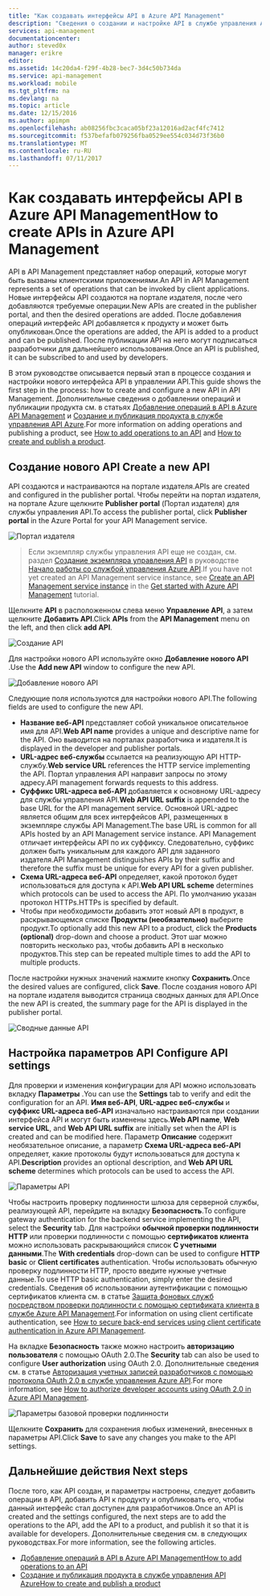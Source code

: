 ```yaml
---
title: "Как создавать интерфейсы API в Azure API Management"
description: "Сведения о создании и настройке API в службе управления API Azure."
services: api-management
documentationcenter: 
author: steved0x
manager: erikre
editor: 
ms.assetid: 14c20da4-f29f-4b28-bec7-3d4c50b734da
ms.service: api-management
ms.workload: mobile
ms.tgt_pltfrm: na
ms.devlang: na
ms.topic: article
ms.date: 12/15/2016
ms.author: apimpm
ms.openlocfilehash: ab08256fbc3caca05bf23a12016ad2acf4fc7412
ms.sourcegitcommit: f537befafb079256fba0529ee554c034d73f36b0
ms.translationtype: MT
ms.contentlocale: ru-RU
ms.lasthandoff: 07/11/2017
---
```

# <a name="how-to-create-apis-in-azure-api-management"></a><span data-ttu-id="977bf-103">Как создавать интерфейсы API в Azure API Management</span><span class="sxs-lookup"><span data-stu-id="977bf-103">How to create APIs in Azure API Management</span></span>
<span data-ttu-id="977bf-104">API в API Management представляет набор операций, которые могут быть вызваны клиентскими приложениями.</span><span class="sxs-lookup"><span data-stu-id="977bf-104">An API in API Management represents a set of operations that can be invoked by client applications.</span></span> <span data-ttu-id="977bf-105">Новые интерфейсы API создаются на портале издателя, после чего добавляются требуемые операции.</span><span class="sxs-lookup"><span data-stu-id="977bf-105">New APIs are created in the publisher portal, and then the desired operations are added.</span></span> <span data-ttu-id="977bf-106">После добавления операций интерфейс API добавляется к продукту и может быть опубликован.</span><span class="sxs-lookup"><span data-stu-id="977bf-106">Once the operations are added, the API is added to a product and can be published.</span></span> <span data-ttu-id="977bf-107">После публикации API на него могут подписаться разработчики для дальнейшего использования.</span><span class="sxs-lookup"><span data-stu-id="977bf-107">Once an API is published, it can be subscribed to and used by developers.</span></span>

<span data-ttu-id="977bf-108">В этом руководстве описывается первый этап в процессе создания и настройки нового интерфейса API в управлении API.</span><span class="sxs-lookup"><span data-stu-id="977bf-108">This guide shows the first step in the process: how to create and configure a new API in API Management.</span></span> <span data-ttu-id="977bf-109">Дополнительные сведения о добавлении операций и публикации продукта см. в статьях [Добавление операций в API в Azure API Management][How to add operations to an API] и [Создание и публикация продукта в службе управления API Azure][How to create and publish a product].</span><span class="sxs-lookup"><span data-stu-id="977bf-109">For more information on adding operations and publishing a product, see [How to add operations to an API][How to add operations to an API] and [How to create and publish a product][How to create and publish a product].</span></span>

## <span data-ttu-id="977bf-110"><a name="create-new-api"> </a>Создание нового API</span><span class="sxs-lookup"><span data-stu-id="977bf-110"><a name="create-new-api"> </a>Create a new API</span></span>
<span data-ttu-id="977bf-111">API создаются и настраиваются на портале издателя.</span><span class="sxs-lookup"><span data-stu-id="977bf-111">APIs are created and configured in the publisher portal.</span></span> <span data-ttu-id="977bf-112">Чтобы перейти на портал издателя, на портале Azure щелкните **Publisher portal** (Портал издателя) для службы управления API.</span><span class="sxs-lookup"><span data-stu-id="977bf-112">To access the publisher portal, click **Publisher portal** in the Azure Portal for your API Management service.</span></span>

![Портал издателя][api-management-management-console]

> <span data-ttu-id="977bf-114">Если экземпляр службы управления API еще не создан, см. раздел [Создание экземпляра управления API][Create an API Management service instance] в руководстве [Начало работы со службой управления Azure API][Get started with Azure API Management].</span><span class="sxs-lookup"><span data-stu-id="977bf-114">If you have not yet created an API Management service instance, see [Create an API Management service instance][Create an API Management service instance] in the [Get started with Azure API Management][Get started with Azure API Management] tutorial.</span></span>
> 
> 

<span data-ttu-id="977bf-115">Щелкните **API** в расположенном слева меню **Управление API**, а затем щелкните **Добавить API**.</span><span class="sxs-lookup"><span data-stu-id="977bf-115">Click **APIs** from the **API Management** menu on the left, and then click **add API**.</span></span>

![Создание API][api-management-create-api]

<span data-ttu-id="977bf-117">Для настройки нового API используйте окно **Добавление нового API** .</span><span class="sxs-lookup"><span data-stu-id="977bf-117">Use the **Add new API** window to configure the new API.</span></span>

![Добавление нового API][api-management-add-new-api]

<span data-ttu-id="977bf-119">Следующие поля используются для настройки нового API.</span><span class="sxs-lookup"><span data-stu-id="977bf-119">The following fields are used to configure the new API.</span></span>

* <span data-ttu-id="977bf-120">**Название веб-API** представляет собой уникальное описательное имя для API.</span><span class="sxs-lookup"><span data-stu-id="977bf-120">**Web API name** provides a unique and descriptive name for the API.</span></span> <span data-ttu-id="977bf-121">Оно выводится на порталах разработчика и издателя.</span><span class="sxs-lookup"><span data-stu-id="977bf-121">It is displayed in the developer and publisher portals.</span></span>
* <span data-ttu-id="977bf-122">**URL-адрес веб-службы** ссылается на реализующую API HTTP-службу.</span><span class="sxs-lookup"><span data-stu-id="977bf-122">**Web service URL** references the HTTP service implementing the API.</span></span> <span data-ttu-id="977bf-123">Портал управления API направит запросы по этому адресу.</span><span class="sxs-lookup"><span data-stu-id="977bf-123">API management forwards requests to this address.</span></span>
* <span data-ttu-id="977bf-124">**Суффикс URL-адреса веб-API** добавляется к основному URL-адресу для службы управления API.</span><span class="sxs-lookup"><span data-stu-id="977bf-124">**Web API URL suffix** is appended to the base URL for the API management service.</span></span> <span data-ttu-id="977bf-125">Основной URL-адрес является общим для всех интерфейсов API, размещенных в экземпляре службы API Management.</span><span class="sxs-lookup"><span data-stu-id="977bf-125">The base URL is common for all APIs hosted by an API Management service instance.</span></span> <span data-ttu-id="977bf-126">API Management отличает интерфейсы API по их суффиксу. Следовательно, суффикс должен быть уникальным для каждого API для заданного издателя.</span><span class="sxs-lookup"><span data-stu-id="977bf-126">API Management distinguishes APIs by their suffix and therefore the suffix must be unique for every API for a given publisher.</span></span>
* <span data-ttu-id="977bf-127">**Схема URL-адреса веб-API** определяет, какой протокол будет использоваться для доступа к API.</span><span class="sxs-lookup"><span data-stu-id="977bf-127">**Web API URL scheme** determines which protocols can be used to access the API.</span></span> <span data-ttu-id="977bf-128">По умолчанию указан протокол HTTPs.</span><span class="sxs-lookup"><span data-stu-id="977bf-128">HTTPs is specified by default.</span></span>
* <span data-ttu-id="977bf-129">Чтобы при необходимости добавить этот новый API в продукт, в раскрывающемся списке **Продукты (необязательно)** выберите продукт.</span><span class="sxs-lookup"><span data-stu-id="977bf-129">To optionally add this new API to a product, click the **Products (optional)** drop-down and choose a product.</span></span> <span data-ttu-id="977bf-130">Этот шаг можно повторить несколько раз, чтобы добавить API в несколько продуктов.</span><span class="sxs-lookup"><span data-stu-id="977bf-130">This step can be repeated multiple times to add the API to multiple products.</span></span>

<span data-ttu-id="977bf-131">После настройки нужных значений нажмите кнопку **Сохранить**.</span><span class="sxs-lookup"><span data-stu-id="977bf-131">Once the desired values are configured, click **Save**.</span></span> <span data-ttu-id="977bf-132">После создания нового API на портале издателя выводится страница сводных данных для API.</span><span class="sxs-lookup"><span data-stu-id="977bf-132">Once the new API is created, the summary page for the API is displayed in the publisher portal.</span></span>

![Сводные данные API][api-management-api-summary]

## <span data-ttu-id="977bf-134"><a name="configure-api-settings"> </a>Настройка параметров API</span><span class="sxs-lookup"><span data-stu-id="977bf-134"><a name="configure-api-settings"> </a>Configure API settings</span></span>
<span data-ttu-id="977bf-135">Для проверки и изменения конфигурации для API можно использовать вкладку **Параметры** .</span><span class="sxs-lookup"><span data-stu-id="977bf-135">You can use the **Settings** tab to verify and edit the configuration for an API.</span></span> <span data-ttu-id="977bf-136">**Имя веб-API**, **URL-адрес веб-службы** и **суффикс URL-адреса веб-API** изначально настраиваются при создании интерфейса API и могут быть изменены здесь.</span><span class="sxs-lookup"><span data-stu-id="977bf-136">**Web API name**, **Web service URL**, and **Web API URL suffix** are initially set when the API is created and can be modified here.</span></span> <span data-ttu-id="977bf-137">Параметр **Описание** содержит необязательное описание, а параметр **Схема URL-адреса веб-API** определяет, какие протоколы будут использоваться для доступа к API.</span><span class="sxs-lookup"><span data-stu-id="977bf-137">**Description** provides an optional description, and **Web API URL scheme** determines which protocols can be used to access the API.</span></span>

![Параметры API][api-management-api-settings]

<span data-ttu-id="977bf-139">Чтобы настроить проверку подлинности шлюза для серверной службы, реализующей API, перейдите на вкладку **Безопасность**.</span><span class="sxs-lookup"><span data-stu-id="977bf-139">To configure gateway authentication for the backend service implementing the API, select the **Security** tab.</span></span> <span data-ttu-id="977bf-140">Для настройки **обычной проверки подлинности HTTP** или проверки подлинности с помощью **сертификатов клиента** можно использовать раскрывающийся список **С учетными данными**.</span><span class="sxs-lookup"><span data-stu-id="977bf-140">The **With credentials** drop-down can be used to configure **HTTP basic** or **Client certificates** authentication.</span></span> <span data-ttu-id="977bf-141">Чтобы использовать обычную проверку подлинности HTTP, просто введите нужные учетные данные.</span><span class="sxs-lookup"><span data-stu-id="977bf-141">To use HTTP basic authentication, simply enter the desired credentials.</span></span> <span data-ttu-id="977bf-142">Сведения об использовании аутентификации с помощью сертификатов клиента см. в статье [Защита фоновых служб посредством проверки подлинности с помощью сертификата клиента в службе Azure API Management][How to secure back-end services using client certificate authentication in Azure API Management].</span><span class="sxs-lookup"><span data-stu-id="977bf-142">For information on using client certificate authentication, see [How to secure back-end services using client certificate authentication in Azure API Management][How to secure back-end services using client certificate authentication in Azure API Management].</span></span>

<span data-ttu-id="977bf-143">На вкладке **Безопасность** также можно настроить **авторизацию пользователя** с помощью OAuth 2.0.</span><span class="sxs-lookup"><span data-stu-id="977bf-143">The **Security** tab can also be used to configure **User authorization** using OAuth 2.0.</span></span> <span data-ttu-id="977bf-144">Дополнительные сведения см. в статье [Авторизация учетных записей разработчиков с помощью протокола OAuth 2.0 в службе управления Azure API][How to authorize developer accounts using OAuth 2.0 in Azure API Management].</span><span class="sxs-lookup"><span data-stu-id="977bf-144">For more information, see [How to authorize developer accounts using OAuth 2.0 in Azure API Management][How to authorize developer accounts using OAuth 2.0 in Azure API Management].</span></span>

![Параметры базовой проверки подлинности][api-management-api-settings-credentials]

<span data-ttu-id="977bf-146">Щелкните **Сохранить** для сохранения любых изменений, внесенных в параметры API.</span><span class="sxs-lookup"><span data-stu-id="977bf-146">Click **Save** to save any changes you make to the API settings.</span></span>

## <span data-ttu-id="977bf-147"><a name="next-steps"> </a>Дальнейшие действия</span><span class="sxs-lookup"><span data-stu-id="977bf-147"><a name="next-steps"> </a>Next steps</span></span>
<span data-ttu-id="977bf-148">После того, как API создан, и параметры настроены, следует добавить операции в API, добавить API к продукту и опубликовать его, чтобы данный интерфейс стал доступен для разработчиков.</span><span class="sxs-lookup"><span data-stu-id="977bf-148">Once an API is created and the settings configured, the next steps are to add the operations to the API, add the API to a product, and publish it so that it is available for developers.</span></span> <span data-ttu-id="977bf-149">Дополнительные сведения см. в следующих руководствах.</span><span class="sxs-lookup"><span data-stu-id="977bf-149">For more information, see the following articles.</span></span>

* <span data-ttu-id="977bf-150">[Добавление операций в API в Azure API Management][How to add operations to an API]</span><span class="sxs-lookup"><span data-stu-id="977bf-150">[How to add operations to an API][How to add operations to an API]</span></span>
* <span data-ttu-id="977bf-151">[Создание и публикация продукта в службе управления API Azure][How to create and publish a product]</span><span class="sxs-lookup"><span data-stu-id="977bf-151">[How to create and publish a product][How to create and publish a product]</span></span>

[api-management-create-api]: ./media/api-management-howto-create-apis/api-management-create-api.png
[api-management-management-console]: ./media/api-management-howto-create-apis/api-management-management-console.png
[api-management-add-new-api]: ./media/api-management-howto-create-apis/api-management-add-new-api.png
[api-management-api-settings]: ./media/api-management-howto-create-apis/api-management-api-settings.png
[api-management-api-settings-credentials]: ./media/api-management-howto-create-apis/api-management-api-settings-credentials.png
[api-management-api-summary]: ./media/api-management-howto-create-apis/api-management-api-summary.png
[api-management-echo-operations]: ./media/api-management-howto-create-apis/api-management-echo-operations.png

[What is an API?]: #what-is-api
[Create a new API]: #create-new-api
[Configure API settings]: #configure-api-settings
[Configure API operations]: #configure-api-operations
[Next steps]: #next-steps

[How to add operations to an API]: api-management-howto-add-operations.md
[How to create and publish a product]: api-management-howto-add-products.md

[Get started with Azure API Management]: api-management-get-started.md
[Create an API Management service instance]: api-management-get-started.md#create-service-instance
[How to secure back-end services using client certificate authentication in Azure API Management]: api-management-howto-mutual-certificates.md
[How to authorize developer accounts using OAuth 2.0 in Azure API Management]: api-management-howto-oauth2.md
